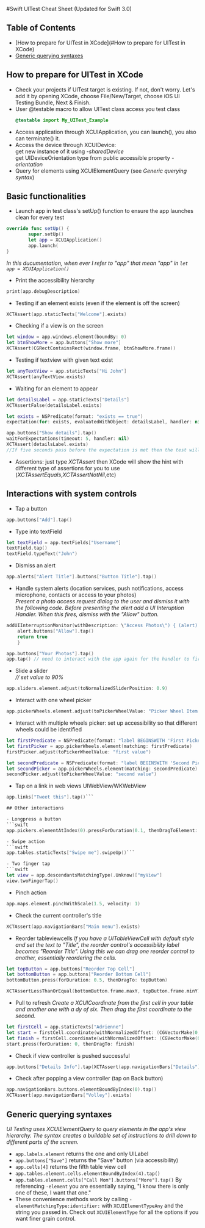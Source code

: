 #Swift UITest Cheat Sheet (Updated for Swift 3.0)

## Table of Contents

* [How to prepare for UITest in XCode](#How to prepare for UITest in XCode)
* [Generic querying syntaxes](#generic-querying-syntaxes)

## How to prepare for UITest in XCode
- Check your projects if UITest target is existing. If not, don't worry. Let's add it by opening XCode, choose File/New/Target, choose iOS UI Testing Bundle, Next & Finish.
- User @testable macro to allow UITest class access you test class  
	```swift 
    @testable import My_UITest_Example
    ```   
- Access application through XCUIApplication, you can launch(), you also can terminate() it.
- Access the device through XCUIDevice:   
	get new instance of it using *-sharedDevice*   
	get UIDeviceOrientation type from public accessible property *-orientation*
- Query for elements using XCUIElementQuery (see *Generic querying syntax*)

## Basic functionalities
- Launch app in test class's setUp() function to ensure the app launches clean for every test    
```swift
override func setUp() {    
        super.setUp()    
		let app = XCUIApplication()    
        app.launch(    
}
```
*In this ducumentation, when ever I refer to "app" that mean "app" in `let app = XCUIApplication()`*
- Print the accessibility hierarchy
```swift
print(app.debugDescription)
```
- Testing if an element exists (even if the element is off the screen)
```swift
XCTAssert(app.staticTexts["Welcome"].exists)
```
- Checking if a view is on the screen
```swift
let window = app.windows.element(boundBy: 0)
let btnShowMore = app.buttons["Show more"]
XCTAssert(CGRectContainsRect(window.frame, btnShowMore.frame))
```
- Testing if textview with given text exist
```swift
let anyTextView = app.staticTexts["Hi John"]
XCTAssert(anyTextView.exists)
```

- Waiting for an element to appear
```swift
let detailsLabel = app.staticTexts["Details"]
XCTAssertFalse(detailsLabel.exists)

let exists = NSPredicate(format: "exists == true")
expectation(for: exists, evaluatedWithObject: detailsLabel, handler: nil)

app.buttons["Show details"].tap()
waitForExpectations(timeout: 5, handler: nil)
XCTAssert(detailsLabel.exists)
//If five seconds pass before the expectation is met then the test will fail.
```

- Assertions: just type *XCTAssert* then XCode will show the hint with different type of assertions for you to use (*XCTAssertEquals*,*XCTAssertNotNil*,etc)

## Interactions with system controls
- Tap a button
```swift
app.buttons["Add"].tap()
```

- Type into textField
```swift
let textField = app.textFields["Username"]
textField.tap()
textField.typeText("John")
```

- Dismiss an alert
```swift
app.alerts["Alert Title"].buttons["Button Title"].tap()
```

- Handle system alerts (location services, push notifications, access microphone, contacts or access to your photos)   
	*Present a photo access request dialog to the user and dismiss it with the following code. Before presenting the alert add a UI Interuption Handler. When this fires, dismiss with the "Allow" button.*

```swift
addUIInterruptionMonitor(withDescription: \"Access Photos\") { (alert) -> Bool in
	alert.buttons["Allow"].tap()
    return true
	}

app.buttons["Your Photos"].tap()
app.tap() // need to interact with the app again for the handler to fire
```

- Slide a slider   
*// set value to 90%*   
```swift
app.sliders.element.adjust(toNormalizedSliderPosition: 0.9)
```

- Interact with one wheel picker
```swift
app.pickerWheels.element.adjust(toPickerWheelValue: "Picker Wheel Item Title")
```

- Interact with multiple wheels picker: set up accessibility so that different wheels could be identified   
```swift
let firstPredicate = NSPredicate(format: "label BEGINSWITH 'First Picker'")
let firstPicker = app.pickerWheels.element(matching: firstPredicate)
firstPicker.adjust(toPickerWheelValue: "first value")

let secondPredicate = NSPredicate(format: "label BEGINSWITH 'Second Picker'")
let secondPicker = app.pickerWheels.element(matching: secondPredicate)
secondPicker.adjust(toPickerWheelValue: "second value")
```

- Tap on a link in web views UIWebView/WKWebView
```swift
app.links["Tweet this"].tap()```

## Other interactions

- Longpress a button
```swift
app.pickers.elementAtIndex(0).pressForDuration(0.1, thenDragToElement: someElement)```

- Swipe action
```swift
app.tables.staticTexts["Swipe me"].swipeUp()```

- Two finger tap
```swift
let view = app.descendantsMatchingType(.Unknow)["myView"]
view.twoFingerTap()
```

- Pinch action
```swift
app.maps.element.pinchWithScale(1.5, velocity: 1)
```

- Check the current controller's title
```swift
XCTAssert(app.navigationBars["Main menu"].exists)
```

- Reorder tableviewcells
*If you have a UITableViewCell with default style and set the text to "Title", the reorder control's accessibility label becomes "Reorder Title". Using this we can drag one reorder control to another, essentially reordering the cells.*
```swift
let topButton = app.buttons["Reorder Top Cell"]
let bottomButton = app.buttons["Reorder Bottom Cell"]
bottomButton.press(forDuration: 0.5, thenDragTo: topButton)

XCTAssertLessThanOrEqual(bottomButton.frame.maxY, topButton.frame.minY)
```

- Pull to refresh
*Create a XCUICoordinate from the first cell in your table and another one with a dy of six. Then drag the first coordinate to the second.*
```swift
let firstCell = app.staticTexts["Adrienne"]
let start = firstCell.coordinate(withNormalizedOffset: (CGVectorMake(0, 0))
let finish = firstCell.coordinate(withNormalizedOffset: (CGVectorMake(0, 6))
start.press(forDuration: 0, thenDragTo: finish)
```

- Check if view controller is pushed successful
```swift
app.buttons["Details Info"].tap(XCTAssert(app.navigationBars["Details"].exists)
```

- Check after popping a view controller (tap on Back button)
```swift
app.navigationBars.buttons.elementBoundByIndex(0).tap()
XCTAssert(app.navigationBars["Volley"].exists)
```

## Generic querying syntaxes
*UI Testing uses XCUIElementQuery to query elements in the app's view hierarchy. The syntax creates a buildable set of instructions to drill down to different parts of the screen.*

- `app.labels.element` returns the one and only UILabel
- `app.buttons["Save"]` returns the "Save" button (via accessibility)
- `app.cells[4]` returns the fifth table view cell
- `app.tables.element.cells.elementBoundByIndex(4).tap()`
- `app.tables.element.cells["Call Mom"].buttons["More"].tap()`
	By referencing `-element` you are essentially saying, "I know there is only one of these, I want that one."
- These convenience methods work by calling `-elementMatchingType:identifier:` with `XCUIElementTypeAny` and the string you passed in. Check out `XCUIElementType` for all the options if you want finer grain control.
